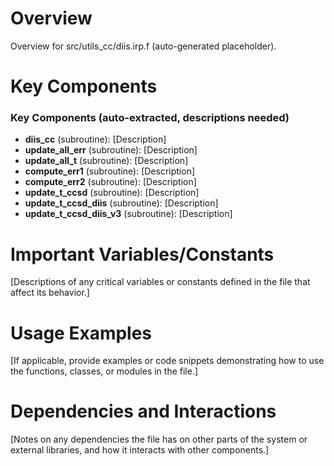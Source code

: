 # Overview

Overview for src/utils_cc/diis.irp.f (auto-generated placeholder).

# Key Components

### Key Components (auto-extracted, descriptions needed)
- **diis_cc** (subroutine): [Description]
- **update_all_err** (subroutine): [Description]
- **update_all_t** (subroutine): [Description]
- **compute_err1** (subroutine): [Description]
- **compute_err2** (subroutine): [Description]
- **update_t_ccsd** (subroutine): [Description]
- **update_t_ccsd_diis** (subroutine): [Description]
- **update_t_ccsd_diis_v3** (subroutine): [Description]

# Important Variables/Constants

[Descriptions of any critical variables or constants defined in the file that affect its behavior.]

# Usage Examples

[If applicable, provide examples or code snippets demonstrating how to use the functions, classes, or modules in the file.]

# Dependencies and Interactions

[Notes on any dependencies the file has on other parts of the system or external libraries, and how it interacts with other components.]
